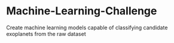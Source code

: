 # Machine-Learning-Challenge
 Create machine learning models capable of classifying candidate exoplanets from the raw dataset
